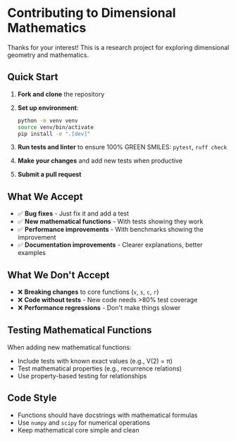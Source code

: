 # Contributing to Dimensional Mathematics

Thanks for your interest! This is a research project for exploring dimensional geometry and mathematics.

## Quick Start

1. **Fork and clone** the repository
2. **Set up environment**:

   ```bash
   python -m venv venv
   source venv/bin/activate
   pip install -e ".[dev]"
   ```

3. **Run tests and linter** to ensure 100% GREEN SMILES: `pytest`, `ruff check`
4. **Make your changes** and add new tests when productive
5. **Submit a pull request**

## What We Accept

- ✅ **Bug fixes** - Just fix it and add a test
- ✅ **New mathematical functions** - With tests showing they work
- ✅ **Performance improvements** - With benchmarks showing the improvement
- ✅ **Documentation improvements** - Clearer explanations, better examples

## What We Don't Accept

- ❌ **Breaking changes** to core functions (`v`, `s`, `c`, `r`)
- ❌ **Code without tests** - New code needs >80% test coverage
- ❌ **Performance regressions** - Don't make things slower

## Testing Mathematical Functions

When adding new mathematical functions:

- Include tests with known exact values (e.g., V(2) = π)
- Test mathematical properties (e.g., recurrence relations)
- Use property-based testing for relationships

## Code Style

- Functions should have docstrings with mathematical formulas
- Use `numpy` and `scipy` for numerical operations
- Keep mathematical core simple and clean

